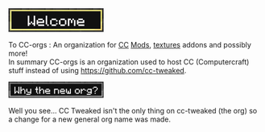 <img src="welcome.png" alt="Welcome" width="37.5%"/>

To CC-orgs : An organization for [CC](https://github.com/cc-tweaked/CC-Tweaked) [Mods](https://github.com/cc-tweaked/cc-restitched), [textures](https://github.com/cc-tweaked/cc-overhaul) addons and possibly more!  
In summary CC-orgs is an organization used to host CC (Computercraft) stuff instead of using https://github.com/cc-tweaked.

<img src="neworg.png" alt="Why the new org?" width="37.5%"/>

Well you see... CC Tweaked isn't the only thing on cc-tweaked (the org) so a change for a new general org name was made.
